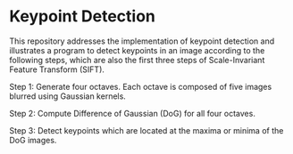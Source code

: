 # Keypoint Detection

This repository addresses the implementation of keypoint detection and illustrates a program to detect keypoints in an image according to the following steps, which are also the first three steps of Scale-Invariant Feature Transform (SIFT).

Step 1: Generate four octaves. Each octave is composed of five images blurred using Gaussian kernels.

Step 2: Compute Difference of Gaussian (DoG) for all four octaves.

Step 3: Detect keypoints which are located at the maxima or minima of the DoG images.
